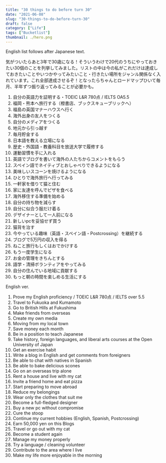 ```yaml
---
title: "30 things to do before turn 30"
date: "2021-06-08"
slug: "30-things-to-do-before-turn-30"
draft: false
category: ["Life"]
tags: ["Bucketlist"]
thumbnail: ./hero.png
---
```


English list follows after Japanese text.

気がついたらあと3年で30歳になる！そういうわけで20代のうちにやっておきたい30個のことを列挙してみました。リストの中は今の私がこれだけは達成しておきたいことやいつかやってみたいこと・行きたい場所をジャンル関係なく入れています。これ全部達成させるぞ！となったらちゃんとロードマップひいて毎月、半年ずつ振り返ってみることが必要かも。



1. 自分の英語力を証明する・TOEIC L&R 780点 / IELTS OA5.5
2. 福岡・熊本へ旅行する（橙書店、ブックスキューブリックへ）
3. 福島の英国マナーハウスへ行く
4. 海外出身の友人をつくる
5. 自分のメディアをつくる
6. 地元から引っ越す
7. 毎月貯金する
8. 日本語を教える立場になる
9. 歴史・外国語・教養科目を放送大学で履修する
10. 運動習慣を手に入れる
11. 英語でブログを書いて海外の人たちからコメントをもらう
12. スペイン語でネイティブとおしゃべりできるようになる
13. 美味しいスコーンを焼けるようになる
14. ひとりで海外旅行へ行ってみる
15. 一軒家を借りて猫と住む
16. 家に友達を呼んでピザを食べる
17. 海外移住する準備を始める
18. 自分の持ち物を減らす
19. 自分に似合う服だけ着る
20. デザイナーとして一人前になる
21. 新しいpcを妥協せず買う
22. 猫背を治す
23. 今やっている趣味（英語・スペイン語・Postcrossing）を継続する
24. ブログで5万円の収入を得る
25. ねこと旅行もしくはおでかけする
26. もう一度学生になる
27. お金の管理をきちんとする
28. 語学・清掃ボランティアをやってみる
29. 自分の住んでいる地域に貢献する
30. もっと朝の時間を楽しめる生活にする



English ver.

1. Prove my English proficiency / TOEIC L&R 780点 / IELTS over 5.5
2. Travel to Fukuoka and Kumamoto
3. Go to British Hills at Fukushima
4. Make friends from overseas
5. Create my own media
6. Moving from my local town
7. Save money each month
8. Be in a position to teach Japanese
9. Take history, foreign languages, and liberal arts courses at the Open University of Japan
10. Get an exercise habit
11. Write a blog in English and get comments from foreigners
12. Be able to chat with natives in Spanish
13. Be able to bake delicious scones
14. Go on an overseas trip alone
15. Rent a house and live with my cat
16. Invite a friend home and eat pizza
17. Start preparing to move abroad
18. Reduce my belongings
19. Wear only the clothes that suit me
20. Become a full-fledged designer
21. Buy a new pc without compromise
22. Cure the stoop
23. Continue my current hobbies (English, Spanish, Postcrossing)
24. Earn 50,000 yen on this Blogs
25. Travel or go out with my cat
26. Become a student again
27. Manage my money properly
28. Try a language / cleaning volunteer
29. Contribute to the area where I live
30. Make my life more enjoyable in the morning
